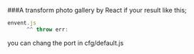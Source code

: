 ###A transform photo gallery by React
if your result like this;
```js
envent.js
      ^^ throw err:
```
you can chang the port in cfg/default.js
